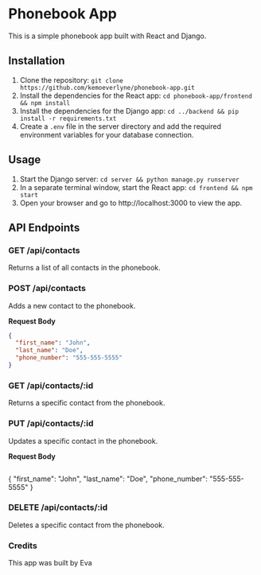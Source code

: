 # Phonebook App

This is a simple phonebook app built with React and Django.

## Installation

1. Clone the repository: `git clone https://github.com/kemoeverlyne/phonebook-app.git`
2. Install the dependencies for the React app: `cd phonebook-app/frontend && npm install`
3. Install the dependencies for the Django app: `cd ../backend && pip install -r requirements.txt`
4. Create a `.env` file in the server directory and add the required environment variables for your database connection.

## Usage

1. Start the Django server: `cd server && python manage.py runserver`
2. In a separate terminal window, start the React app: `cd frontend && npm start`
3. Open your browser and go to http://localhost:3000 to view the app.

## API Endpoints

### GET /api/contacts

Returns a list of all contacts in the phonebook.

### POST /api/contacts

Adds a new contact to the phonebook.

**Request Body**

```json
{
  "first_name": "John",
  "last_name": "Doe",
  "phone_number": "555-555-5555"
}
```

### GET /api/contacts/:id

Returns a specific contact from the phonebook.

### PUT /api/contacts/:id

Updates a specific contact in the phonebook.

**Request Body**

```json

```

{
"first_name": "John",
"last_name": "Doe",
"phone_number": "555-555-5555"
}

### DELETE /api/contacts/:id

Deletes a specific contact from the phonebook.

### Credits

This app was built by Eva
